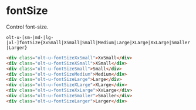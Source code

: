 # fontSize

Control font-size.

`olt-u-[sm-|md-|lg-|xl-]fontSize{XxSmall|XSmall|Small|Medium|Large|XLarge|XxLarge|Smaller|Larger}`


```html
<div class="olt-u-fontSizeXxSmall">XxSmall</div>
<div class="olt-u-fontSizeXSmall">XSmall</div>
<div class="olt-u-fontSizeSmall">Small</div>
<div class="olt-u-fontSizeMedium">Medium</div>
<div class="olt-u-fontSizeLarge">Large</div>
<div class="olt-u-fontSizeXLarge">XLarge</div>
<div class="olt-u-fontSizeXxLarge">XxLarge</div>
<div class="olt-u-fontSizeSmaller">Smaller</div>
<div class="olt-u-fontSizeLarger">Larger</div>
```

